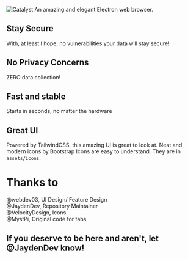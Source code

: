 ![Catalyst](https://raw.githubusercontent.com/JaydenDev/Catalyst/master/assets/banner.svg)
An amazing and elegant Electron web browser.
## Stay Secure
With, at least I hope, no vulnerabilities your data will stay secure!
## No Privacy Concerns
ZERO data collection!
## Fast and stable
Starts in seconds, no matter the hardware
## Great UI
Powered by TailwindCSS, this amazing UI is great to look at.
Neat and modern icons by Bootstrap Icons are easy to understand. They are in `assets/icons`.
# Thanks to
@webdev03, UI Design/ Feature Design \
@JaydenDev, Repository Maintainer \
@VelocityDesign, Icons \
@MystPi, Original code for tabs 
## If you deserve to be here and aren't, let @JaydenDev know!
